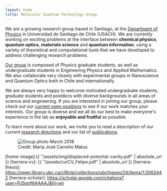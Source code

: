 ```yaml
---
layout: home
title: Molecular Quantum Technology Group
---
```


We are a growing research group based in Santiago, at the [Department of Physics][fisica-usach] in Universidad de Santiago de Chile (USACH). We are currently working on exciting problems at the interface between **chemical physics**, **quantum optics**, **materials science** and **quantum information**, using a variety of theoretical and computational tools that we have developed to address challenging research problems.   

[Our group](/people/) is composed of Physics graduate students, as well as undergraduate students in Engineering Physics and Applied Mathematics. We also collaborate very closely with experimental groups in Nanoscience and Quantum Optics both in Chile and internationally.

We are always very happy to welcome motivated undergraduate students, graduate students and postdocs with diverse backgrounds in all areas of science and engineering. If you are interested in joining our group, please check out our [current open positions](/openings/) to see if our work matches your interests. Our group is diverse and we all do our best to make everyone's experience in the lab as **enjoyable and fruitful** as possible. 

To learn more about our work, we invite you to read a description of our current [research directions](/research-areas/) and our list of [publications](/publications/).


<figure>
  <img src="{{absolute_url}}/assets/img/group-mar-2018.jpeg" alt="Group photo March 2018"/>
  <figcaption>Credit: María José Carreño Matus</figcaption>
</figure>


[fisica-usach]: http://www.fisica.usach.cl
[home-image]:{{ "/assets/img/displaced-potential-cavity.pdf" | absolute_url }} 
[herrera-cv]: {{ "/assets/cv/CV_Felipe.pdf" | absolute_url }}
[herrera-thesis]: https://open.library.ubc.ca/cIRcle/collections/ubctheses/24/items/1.0062442
[herrera-scholar]: https://scholar.google.com/citations?user=PJSqnNIAAAAJ&hl=en
